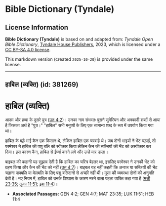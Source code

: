 # Bible Dictionary (Tyndale)

## License Information

**Bible Dictionary (Tyndale)** is based on and adapted from: _Tyndale Open Bible Dictionary_, [Tyndale House Publishers](https://tyndaleopenresources.com/), 2023, which is licensed under a [CC BY-SA 4.0 license](https://creativecommons.org/licenses/by-sa/4.0/legalcode.en).

This markdown version (created `2025-10-20`) is provided under the same license.



--------------------------------

## हाबिल (व्यक्ति) (id: 381269)

हाबिल (व्यक्ति)
===============

आदम और हव्वा के दूसरे पुत्र ([उत 4:2](https://ref.ly/Gen4:2))। उनका नाम संभवतः पुराने सुमेरियन और अक्कादी शब्दों से आया है जिसका अर्थ है "पुत्र।" "हाबिल" सभी मनुष्यों के लिए एक सामान्य शब्द के रूप में उपयोग किया गया था।

हाबिल के बड़े भाई कैन एक किसान थे, लेकिन हाबिल एक चरवाहे थे। जब दोनों भाइयों ने भेंट चढ़ाई, तो परमेश्वर ने हाबिल की पशु बलि को स्वीकार किया लेकिन कैन की सब्जियों की भेंट को अस्वीकार कर दिया। इस कारण कैन, हाबिल से ईर्ष्या करने लगे और उन्हें मार डाला।

बाइबल की कहानी यह सुझाव देती है कि हाबिल का चरित्र बेहतर था, इसलिए परमेश्वर ने उनकी भेंट को ग्रहण किया और कैन की भेंट को नहीं ([उत 4:7](https://ref.ly/Gen4:7))। बाइबल यह नहीं कहती कि अनाज या सब्जियों की भेंट चढ़ाना पापबलि या मेलबलि के लिए पशु बलिदानों से अच्छी नहीं थी। मूसा की व्यवस्था दोनों की अनुमति देती है। नए नियम में, हाबिल को उनके विश्वास के कारण मरने वाला पहला व्यक्ति कहा गया है ([मत्ती 23:35](https://ref.ly/Matt23:35); [लूका 11:51](https://ref.ly/Luke11:51); [इब्रा 11:4](https://ref.ly/Heb11:4))।

* **Associated Passages:** GEN 4:2; GEN 4:7; MAT 23:35; LUK 11:51; HEB 11:4

